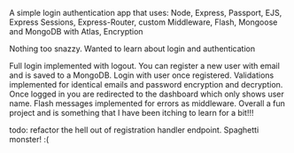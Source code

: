 A simple login authentication app that uses:
Node, Express, Passport, EJS, Express Sessions, Express-Router, custom Middleware, Flash, Mongoose and MongoDB with Atlas, Encryption

Nothing too snazzy. Wanted to learn about login and authentication

Full login implemented with logout. You can register a new user with email and is saved to a MongoDB. Login with user once registered. Validations implemented for identical emails and password encryption and decryption. Once logged in you are redirected to the dashboard which only shows user name. Flash messages implemented for errors as middleware. Overall a fun project and is something that I have been itching to learn for a bit!!!

todo: refactor the hell out of registration handler endpoint. Spaghetti monster! :(